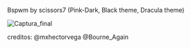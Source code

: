Bspwm by scissors7 (Pink-Dark, Black theme, Dracula theme) 

![Captura_final](https://user-images.githubusercontent.com/70046164/104534643-6a135d80-55f3-11eb-8550-dd9d4c539c8a.png)




creditos: @mxhectorvega 
@Bourne_Again
